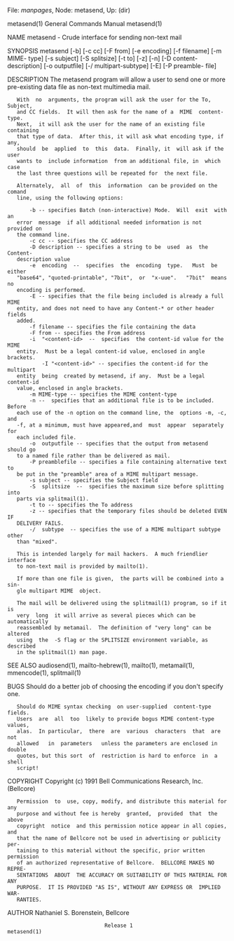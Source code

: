 File: *manpages*,  Node: metasend,  Up: (dir)

metasend(1)                 General Commands Manual                metasend(1)



NAME
       metasend - Crude interface for sending non-text mail

SYNOPSIS
       metasend   [-b] [-c cc] [-F from] [-e encoding] [-f filename] [-m MIME-
       type] [-s subject] [-S  splitsize]  [-t  to]  [-z]  [-n]  [-D  content-
       description]  [-o outputfile] [-/ multipart-subtype] [-E] [-P preamble-
       file]

DESCRIPTION
       The metasend program will allow a user to send one or more pre-existing
       data file as non-text multimedia mail.

       With  no  arguments, the program will ask the user for the To, Subject,
       and CC fields.  It will then ask for the name of a  MIME  content-type.
       Next,  it will ask the user for the name of an existing file containing
       that type of data.  After this, it will ask what encoding type, if any,
       should  be  applied  to  this  data.  Finally, it  will ask if the user
       wants to  include information  from an additional file, in  which  case
       the last three questions will be repeated for  the next file.

       Alternately,  all  of  this  information  can be provided on the comand
       line, using the following options:

           -b -- specifies Batch (non-interactive) Mode.  Will  exit  with  an
       error  message  if all additional needed information is not provided on
       the command line.
           -c cc -- specifies the CC address
           -D description -- specifies a string to be  used  as  the  Content-
       description value
           -e  encoding  --  specifies  the  encoding  type.   Must  be either
       "base64", "quoted-printable", "7bit",  or  "x-uue".   "7bit"  means  no
       encoding is performed.
           -E -- specifies that the file being included is already a full MIME
       entity, and does not need to have any Content-* or other header  fields
       added.
           -f filename -- specifies the file containing the data
           -F from -- specifies the From address
           -i  "<content-id>  --  specifies  the content-id value for the MIME
       entity.  Must be a legal content-id value, enclosed in angle brackets.
               -I "<content-id>" -- specifies the content-id for the multipart
       entity  being  created by metasend, if any.  Must be a legal content-id
       value, enclosed in angle brackets.
           -m MIME-type -- specifies the MIME content-type
           -n --  specifies that an additional file is to be included.  Before
       each use of the -n option on the command line, the  options -m, -c, and
       -f, at a minimum, must have appeared,and  must  appear  separately  for
       each included file.
           -o  outputfile -- specifies that the output from metasend should go
       to a named file rather than be delivered as mail.
           -P preamblefile -- specifies a file containing alternative text  to
       be put in the "preamble" area of a MIME multipart message.
           -s subject -- specifies the Subject field
           -S  splitsize  --  specifies the maximum size before splitting into
       parts via splitmail(1).
           -t to -- specifies the To address
           -z -- specifies that the temporary files should be deleted EVEN  IF
       DELIVERY FAILS.
           -/  subtype  -- specifies the use of a MIME multipart subtype other
       than "mixed".

       This is intended largely for mail hackers.  A much friendlier interface
       to non-text mail is provided by mailto(1).

       If more than one file is given,  the parts will be combined into a sin-
       gle multipart MIME  object.

       The mail will be delivered using the splitmail(1) program, so if it  is
       very  long  it will arrive as several pieces which can be automatically
       reassembled by metamail.  The definition of "very long" can be  altered
       using  the  -S flag or the SPLITSIZE environment variable, as described
       in the splitmail(1) man page.

SEE ALSO
       audiosend(1), mailto-hebrew(1),  mailto(1),  metamail(1),  mmencode(1),
       splitmail(1)

BUGS
       Should  do  a  better job of choosing the encoding if you don't specify
       one.

       Should do MIME syntax checking  on user-supplied  content-type  fields.
       Users  are  all  too  likely to provide bogus MIME content-type values,
       alas.  In particular,  there  are  various  characters  that  are   not
       allowed   in  parameters   unless the parameters are enclosed in double
       quotes, but this sort  of  restriction is hard to enforce  in  a  shell
       script!

COPYRIGHT
       Copyright (c) 1991 Bell Communications Research, Inc. (Bellcore)

       Permission  to  use, copy, modify, and distribute this material for any
       purpose and without fee is hereby  granted,  provided  that  the  above
       copyright  notice  and this permission notice appear in all copies, and
       that the name of Bellcore not be used in advertising or publicity  per-
       taining to this material without the specific, prior written permission
       of an authorized representative of Bellcore.  BELLCORE MAKES NO  REPRE-
       SENTATIONS  ABOUT  THE ACCURACY OR SUITABILITY OF THIS MATERIAL FOR ANY
       PURPOSE.  IT IS PROVIDED "AS IS", WITHOUT ANY EXPRESS OR  IMPLIED  WAR-
       RANTIES.

AUTHOR
       Nathaniel S. Borenstein, Bellcore



                                   Release 1                       metasend(1)
